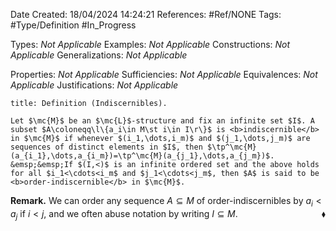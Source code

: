 <div class="topSpace"></div>

Date Created: 18/04/2024 14:24:21
References: #Ref/NONE
Tags: #Type/Definition #In_Progress

Types: <i>Not Applicable</i>
Examples: <i>Not Applicable</i>
Constructions: <i>Not Applicable</i>
Generalizations: <i>Not Applicable</i>

Properties: <i>Not Applicable</i>
Sufficiencies: <i>Not Applicable</i>
Equivalences: <i>Not Applicable</i>
Justifications: <i>Not Applicable</i>

``` ad-Definition
title: Definition (Indiscernibles).

Let $\mc{M}$ be an $\mc{L}$-structure and fix an infinite set $I$. A subset $A\coloneqq\l\{a_i\in M\st i\in I\r\}$ is <b>indiscernible</b> in $\mc{M}$ if whenever $(i_1,\dots,i_m)$ and $(j_1,\dots,j_m)$ are sequences of distinct elements in $I$, then $\tp^\mc{M}(a_{i_1},\dots,a_{i_m})=\tp^\mc{M}(a_{j_1},\dots,a_{j_m})$.
&emsp;&emsp;If $(I,<)$ is an infinite ordered set and the above holds for all $i_1<\cdots<i_m$ and $j_1<\cdots<j_m$, then $A$ is said to be <b>order-indiscernible</b> in $\mc{M}$.

```

<b>Remark.</b> We can order any sequence $A\subseteq M$ of order-indiscernibles by $a_i<a_j$ if $i<j$, and we often abuse notation by writing $I\subseteq M$.<span style="float:right;">$\blacklozenge$</span>

